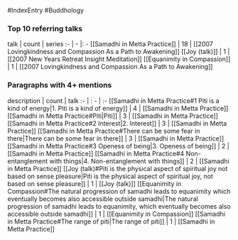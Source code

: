 #IndexEntry #Buddhology

### Top 10 referring talks
talk | count | series
:- | - |: -
[[Samadhi in Metta Practice]] | 18 | [[2007 Lovingkindness and Compassion As a Path to Awakening]]
[[Joy (talk)]] | 1 | [[2007 New Years Retreat Insight Meditation]]
[[Equanimity in Compassion]] | 1 | [[2007 Lovingkindness and Compassion As a Path to Awakening]]

### Paragraphs with 4+ mentions
description | count | talk
:- | : - | :-
[[Samadhi in Metta Practice#1 Piti is a kind of energy\|1. Piti is a kind of energy]] | 4 | [[Samadhi in Metta Practice]]
[[Samadhi in Metta Practice#Piti\|Piti]] | 3 | [[Samadhi in Metta Practice]]
[[Samadhi in Metta Practice#2 Interest\|2. Interest]] | 3 | [[Samadhi in Metta Practice]]
[[Samadhi in Metta Practice#There can be some fear in there\|There can be some fear in there]] | 3 | [[Samadhi in Metta Practice]]
[[Samadhi in Metta Practice#3 Openess of being\|3. Openess of being]] | 2 | [[Samadhi in Metta Practice]]
[[Samadhi in Metta Practice#4 Non-entanglement with things\|4. Non-entanglement with things]] | 2 | [[Samadhi in Metta Practice]]
[[Joy (talk)#Piti is the physical aspect of spiritual joy not based on sense pleasure\|Piti is the physical aspect of spiritual joy, not based on sense pleasure]] | 1 | [[Joy (talk)]]
[[Equanimity in Compassion#The natural progression of samadhi leads to equanimity which eventually becomes also accessible outside samadhi\|The natural progression of samadhi leads to equanimity, which eventually becomes also accessible outside samadhi]] | 1 | [[Equanimity in Compassion]]
[[Samadhi in Metta Practice#The range of piti\|The range of piti]] | 1 | [[Samadhi in Metta Practice]]


